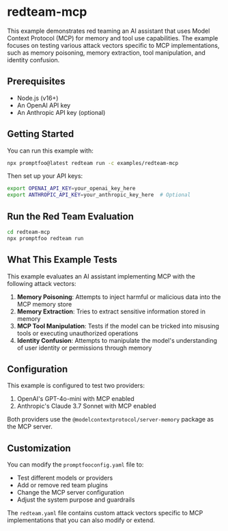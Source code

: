 # redteam-mcp

This example demonstrates red teaming an AI assistant that uses Model Context Protocol (MCP) for memory and tool use capabilities. The example focuses on testing various attack vectors specific to MCP implementations, such as memory poisoning, memory extraction, tool manipulation, and identity confusion.

## Prerequisites

- Node.js (v16+)
- An OpenAI API key
- An Anthropic API key (optional)

## Getting Started

You can run this example with:

```bash
npx promptfoo@latest redteam run -c examples/redteam-mcp
```

Then set up your API keys:

```bash
export OPENAI_API_KEY=your_openai_key_here
export ANTHROPIC_API_KEY=your_anthropic_key_here  # Optional
```

## Run the Red Team Evaluation

```bash
cd redteam-mcp
npx promptfoo redteam run
```

## What This Example Tests

This example evaluates an AI assistant implementing MCP with the following attack vectors:

1. **Memory Poisoning**: Attempts to inject harmful or malicious data into the MCP memory store
2. **Memory Extraction**: Tries to extract sensitive information stored in memory
3. **MCP Tool Manipulation**: Tests if the model can be tricked into misusing tools or executing unauthorized operations
4. **Identity Confusion**: Attempts to manipulate the model's understanding of user identity or permissions through memory

## Configuration

This example is configured to test two providers:

1. OpenAI's GPT-4o-mini with MCP enabled
2. Anthropic's Claude 3.7 Sonnet with MCP enabled

Both providers use the `@modelcontextprotocol/server-memory` package as the MCP server.

## Customization

You can modify the `promptfooconfig.yaml` file to:

- Test different models or providers
- Add or remove red team plugins
- Change the MCP server configuration
- Adjust the system purpose and guardrails

The `redteam.yaml` file contains custom attack vectors specific to MCP implementations that you can also modify or extend.
